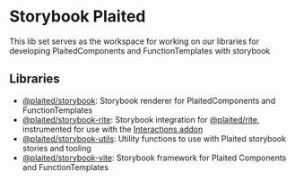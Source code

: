 # Storybook Plaited

This lib set serves as the workspace for working on our libraries for developing PlaitedComponents and FunctionTemplates with storybook

## Libraries

- [@plaited/storybook](storybook/README.md): Storybook renderer for PlaitedComponents and FunctionTemplates
- [@plaited/storybook-rite](rite/README.md): Storybook integration for [@plaited/rite](https://github.com/plaited/rite), instrumented for use with the [Interactions addon](https://github.com/storybookjs/storybook/blob/next/code/addons/interactions/README.md)
- [@plaited/storybook-utils](storbook-utils/README.md): Utility functions to use with Plaited storybook stories and tooling
- [@plaited/storybook-vite](storbook-vite/README.md): Storybook framework for Plaited Components and FunctionTemplates